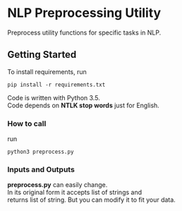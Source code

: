 
# NLP Preprocessing Utility  
Preprocess utility functions for specific tasks in NLP.  

## Getting Started
To install requirements,  run  
```
pip install -r requirements.txt
```
Code is written with Python 3.5.  
Code depends on __NTLK stop words__ just for English.  

### How to call
run  
```
python3 preprocess.py
```

### Inputs and Outputs
__preprocess.py__ can easily change.  
In its original form it accepts list of strings and  
returns list of string. But you can modify it to fit your data.
